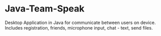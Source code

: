 # Java-Team-Speak
Desktop Application in Java for communicate between users on device. Includes registration, friends, microphone input, chat - text, send files. 
